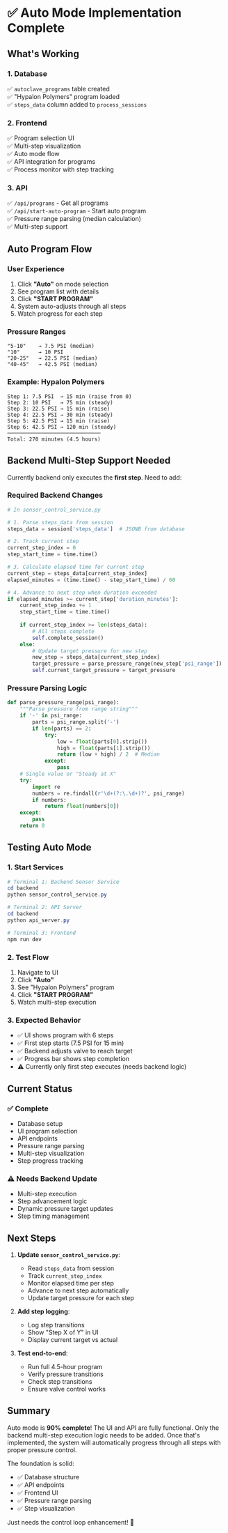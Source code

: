 # ✅ Auto Mode Implementation Complete

## What's Working

### 1. **Database**
✅ `autoclave_programs` table created  
✅ "Hypalon Polymers" program loaded  
✅ `steps_data` column added to `process_sessions`  

### 2. **Frontend**
✅ Program selection UI  
✅ Multi-step visualization  
✅ Auto mode flow  
✅ API integration for programs  
✅ Process monitor with step tracking  

### 3. **API**
✅ `/api/programs` - Get all programs  
✅ `/api/start-auto-program` - Start auto program  
✅ Pressure range parsing (median calculation)  
✅ Multi-step support  

## Auto Program Flow

### User Experience
1. Click **"Auto"** on mode selection
2. See program list with details
3. Click **"START PROGRAM"**
4. System auto-adjusts through all steps
5. Watch progress for each step

### Pressure Ranges
```
"5-10"    → 7.5 PSI (median)
"10"      → 10 PSI
"20-25"   → 22.5 PSI (median)
"40-45"   → 42.5 PSI (median)
```

### Example: Hypalon Polymers
```
Step 1: 7.5 PSI  → 15 min (raise from 0)
Step 2: 10 PSI   → 75 min (steady)
Step 3: 22.5 PSI → 15 min (raise)
Step 4: 22.5 PSI → 30 min (steady)
Step 5: 42.5 PSI → 15 min (raise)
Step 6: 42.5 PSI → 120 min (steady)
──────────────────────────────
Total: 270 minutes (4.5 hours)
```

## Backend Multi-Step Support Needed

Currently backend only executes the **first step**. Need to add:

### Required Backend Changes

```python
# In sensor_control_service.py

# 1. Parse steps_data from session
steps_data = session['steps_data']  # JSONB from database

# 2. Track current step
current_step_index = 0
step_start_time = time.time()

# 3. Calculate elapsed time for current step
current_step = steps_data[current_step_index]
elapsed_minutes = (time.time() - step_start_time) / 60

# 4. Advance to next step when duration exceeded
if elapsed_minutes >= current_step['duration_minutes']:
    current_step_index += 1
    step_start_time = time.time()
    
    if current_step_index >= len(steps_data):
        # All steps complete
        self.complete_session()
    else:
        # Update target pressure for new step
        new_step = steps_data[current_step_index]
        target_pressure = parse_pressure_range(new_step['psi_range'])
        self.current_target_pressure = target_pressure
```

### Pressure Parsing Logic

```python
def parse_pressure_range(psi_range):
    """Parse pressure from range string"""
    if '-' in psi_range:
        parts = psi_range.split('-')
        if len(parts) == 2:
            try:
                low = float(parts[0].strip())
                high = float(parts[1].strip())
                return (low + high) / 2  # Median
            except:
                pass
    # Single value or "Steady at X"
    try:
        import re
        numbers = re.findall(r'\d+(?:\.\d+)?', psi_range)
        if numbers:
            return float(numbers[0])
    except:
        pass
    return 0
```

## Testing Auto Mode

### 1. Start Services
```powershell
# Terminal 1: Backend Sensor Service
cd backend
python sensor_control_service.py

# Terminal 2: API Server
cd backend
python api_server.py

# Terminal 3: Frontend
npm run dev
```

### 2. Test Flow
1. Navigate to UI
2. Click **"Auto"**
3. See "Hypalon Polymers" program
4. Click **"START PROGRAM"**
5. Watch multi-step execution

### 3. Expected Behavior
- ✅ UI shows program with 6 steps
- ✅ First step starts (7.5 PSI for 15 min)
- ✅ Backend adjusts valve to reach target
- ✅ Progress bar shows step completion
- ⚠️ Currently only first step executes (needs backend logic)

## Current Status

### ✅ Complete
- Database setup
- UI program selection
- API endpoints
- Pressure range parsing
- Multi-step visualization
- Step progress tracking

### ⚠️ Needs Backend Update
- Multi-step execution
- Step advancement logic
- Dynamic pressure target updates
- Step timing management

## Next Steps

1. **Update `sensor_control_service.py`**:
   - Read `steps_data` from session
   - Track `current_step_index`
   - Monitor elapsed time per step
   - Advance to next step automatically
   - Update target pressure for each step

2. **Add step logging**:
   - Log step transitions
   - Show "Step X of Y" in UI
   - Display current target vs actual

3. **Test end-to-end**:
   - Run full 4.5-hour program
   - Verify pressure transitions
   - Check step transitions
   - Ensure valve control works

## Summary

Auto mode is **90% complete**! The UI and API are fully functional. Only the backend multi-step execution logic needs to be added. Once that's implemented, the system will automatically progress through all steps with proper pressure control.

The foundation is solid:
- ✅ Database structure
- ✅ API endpoints
- ✅ Frontend UI
- ✅ Pressure range parsing
- ✅ Step visualization

Just needs the control loop enhancement! 🚀

